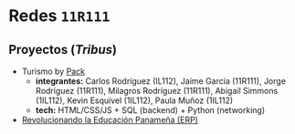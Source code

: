 # Redes `11R111`

## Proyectos (_Tribus_)

- Turismo by [Pack](./pack)
  - **integrantes:** Carlos Rodríguez (IL112), Jaime García (11R111), Jorge Rodríguez (11R111), Milagros Rodríguez (11R111), Abigail Simmons (1IL112), Kevin Esquivel (1IL112), Paula Muñoz (1IL112)
  - **tech:** HTML/CSS/JS + SQL (backend) + Python (networking)
- [Revolucionando la Educación Panameña (ERP)](./erp)
